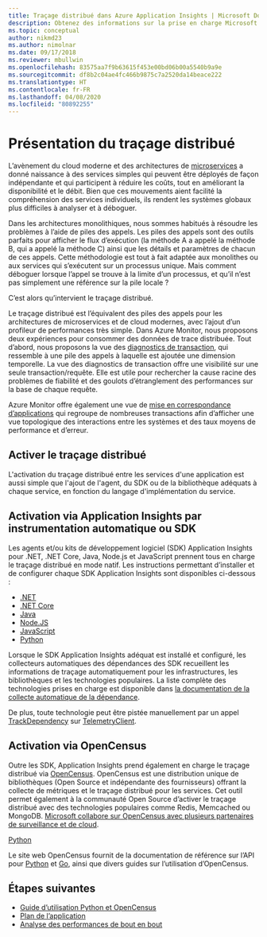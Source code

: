 ```yaml
---
title: Traçage distribué dans Azure Application Insights | Microsoft Docs
description: Obtenez des informations sur la prise en charge Microsoft du traçage distribué par le biais de notre projet de partenariat OpenCensus
ms.topic: conceptual
author: nikmd23
ms.author: nimolnar
ms.date: 09/17/2018
ms.reviewer: mbullwin
ms.openlocfilehash: 83575aa7f9b63615f453e00bd06b00a5540b9a9e
ms.sourcegitcommit: df8b2c04ae4fc466b9875c7a2520da14beace222
ms.translationtype: HT
ms.contentlocale: fr-FR
ms.lasthandoff: 04/08/2020
ms.locfileid: "80892255"
---
```

# <a name="what-is-distributed-tracing"></a>Présentation du traçage distribué

L’avènement du cloud moderne et des architectures de [microservices](https://azure.com/microservices) a donné naissance à des services simples qui peuvent être déployés de façon indépendante et qui participent à réduire les coûts, tout en améliorant la disponibilité et le débit. Bien que ces mouvements aient facilité la compréhension des services individuels, ils rendent les systèmes globaux plus difficiles à analyser et à déboguer.

Dans les architectures monolithiques, nous sommes habitués à résoudre les problèmes à l’aide de piles des appels. Les piles des appels sont des outils parfaits pour afficher le flux d’exécution (la méthode A a appelé la méthode B, qui a appelé la méthode C) ainsi que les détails et paramètres de chacun de ces appels. Cette méthodologie est tout à fait adaptée aux monolithes ou aux services qui s’exécutent sur un processus unique. Mais comment déboguer lorsque l’appel se trouve à la limite d’un processus, et qu’il n’est pas simplement une référence sur la pile locale ? 

C’est alors qu’intervient le traçage distribué.  

Le traçage distribué est l’équivalent des piles des appels pour les architectures de microservices et de cloud modernes, avec l’ajout d’un profileur de performances très simple. Dans Azure Monitor, nous proposons deux expériences pour consommer des données de trace distribuée. Tout d’abord, nous proposons la vue des [diagnostics de transaction](https://docs.microsoft.com/azure/application-insights/app-insights-transaction-diagnostics), qui ressemble à une pile des appels à laquelle est ajoutée une dimension temporelle. La vue des diagnostics de transaction offre une visibilité sur une seule transaction/requête. Elle est utile pour rechercher la cause racine des problèmes de fiabilité et des goulots d’étranglement des performances sur la base de chaque requête.

Azure Monitor offre également une vue de [mise en correspondance d’applications](https://docs.microsoft.com/azure/application-insights/app-insights-app-map) qui regroupe de nombreuses transactions afin d’afficher une vue topologique des interactions entre les systèmes et des taux moyens de performance et d’erreur. 

## <a name="how-to-enable-distributed-tracing"></a>Activer le traçage distribué

L'activation du traçage distribué entre les services d'une application est aussi simple que l'ajout de l'agent, du SDK ou de la bibliothèque adéquats à chaque service, en fonction du langage d'implémentation du service.

## <a name="enabling-via-application-insights-through-auto-instrumentation-or-sdks"></a>Activation via Application Insights par instrumentation automatique ou SDK

Les agents et/ou kits de développement logiciel (SDK) Application Insights pour .NET, .NET Core, Java, Node.js et JavaScript prennent tous en charge le traçage distribué en mode natif. Les instructions permettant d’installer et de configurer chaque SDK Application Insights sont disponibles ci-dessous :

* [.NET](https://docs.microsoft.com/azure/application-insights/quick-monitor-portal)
* [.NET Core](https://docs.microsoft.com/azure/application-insights/app-insights-dotnetcore-quick-start)
* [Java](https://docs.microsoft.com/azure/azure-monitor/app/java-in-process-agent)
* [Node.JS](https://docs.microsoft.com/azure/application-insights/app-insights-nodejs-quick-start)
* [JavaScript](https://docs.microsoft.com/azure/application-insights/app-insights-javascript)
* [Python](opencensus-python.md)

Lorsque le SDK Application Insights adéquat est installé et configuré, les collecteurs automatiques des dépendances des SDK recueillent les informations de traçage automatiquement pour les infrastructures, les bibliothèques et les technologies populaires. La liste complète des technologies prises en charge est disponible dans [la documentation de la collecte automatique de la dépendance](https://docs.microsoft.com/azure/application-insights/auto-collect-dependencies).

 De plus, toute technologie peut être pistée manuellement par un appel [TrackDependency](https://docs.microsoft.com/azure/application-insights/app-insights-api-custom-events-metrics) sur [TelemetryClient](https://docs.microsoft.com/azure/application-insights/app-insights-api-custom-events-metrics).

## <a name="enable-via-opencensus"></a>Activation via OpenCensus

Outre les SDK, Application Insights prend également en charge le traçage distribué via [OpenCensus](https://opencensus.io/). OpenCensus est une distribution unique de bibliothèques (Open Source et indépendante des fournisseurs) offrant la collecte de métriques et le traçage distribué pour les services. Cet outil permet également à la communauté Open Source d’activer le traçage distribué avec des technologies populaires comme Redis, Memcached ou MongoDB. [Microsoft collabore sur OpenCensus avec plusieurs partenaires de surveillance et de cloud](https://open.microsoft.com/2018/06/13/microsoft-joins-the-opencensus-project/).

[Python](opencensus-python.md) 

Le site web OpenCensus fournit de la documentation de référence sur l’API pour [Python](https://opencensus.io/api/python/trace/usage.html) et [Go](https://godoc.org/go.opencensus.io), ainsi que divers guides sur l’utilisation d’OpenCensus. 

## <a name="next-steps"></a>Étapes suivantes

* [Guide d’utilisation Python et OpenCensus](https://opencensus.io/api/python/trace/usage.html)
* [Plan de l’application](./../../azure-monitor/app/app-map.md)
* [Analyse des performances de bout en bout](./../../azure-monitor/learn/tutorial-performance.md)
